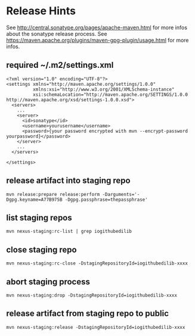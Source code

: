 # Release Hints

See http://central.sonatype.org/pages/apache-maven.html for more infos about the sonatype release process.
See https://maven.apache.org/plugins/maven-gpg-plugin/usage.html for more infos.

## required ~/.m2/settings.xml

```
<?xml version="1.0" encoding="UTF-8"?>
<settings xmlns="http://maven.apache.org/settings/1.0.0"
          xmlns:xsi="http://www.w3.org/2001/XMLSchema-instance"
          xsi:schemaLocation="http://maven.apache.org/SETTINGS/1.0.0 http://maven.apache.org/xsd/settings-1.0.0.xsd">
  <servers>
    ...
    <server>
      <id>sonatype</id>
      <username>yourusername</username>
      <password>{your password encrypted with mvn --encrypt-password yourpassword}</password>
    </server>
    ...
  </servers>

</settings>
```

## release artifact into staging repo
```
mvn release:prepare release:perform -Darguments='-Dgpg.keyname=A77B975B -Dgpg.passphrase=thepassphrase'
```

## list staging repos
```
mvn nexus-staging:rc-list | grep iogithubedilib
```

## close staging repo
```
mvn nexus-staging:rc-close -DstagingRepositoryId=iogithubedilib-xxxx
```

## abort staging process
```
mvn nexus-staging:drop -DstagingRepositoryId=iogithubedilib-xxxx
```

## release artifact from staging repo to public
```
mvn nexus-staging:release -DstagingRepositoryId=iogithubedilib-xxxx
```
